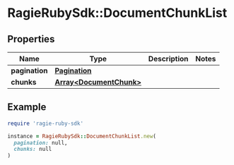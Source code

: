# RagieRubySdk::DocumentChunkList

## Properties

| Name | Type | Description | Notes |
| ---- | ---- | ----------- | ----- |
| **pagination** | [**Pagination**](Pagination.md) |  |  |
| **chunks** | [**Array&lt;DocumentChunk&gt;**](DocumentChunk.md) |  |  |

## Example

```ruby
require 'ragie-ruby-sdk'

instance = RagieRubySdk::DocumentChunkList.new(
  pagination: null,
  chunks: null
)
```


